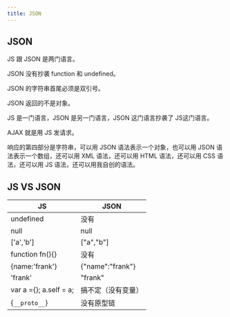 ```yaml
---
title: JSON
---
```


## JSON

JS 跟 JSON 是两门语言。

JSON 没有抄袭 function 和 undefined。

JSON 的字符串首尾必须是双引号。

JSON 返回的不是对象。

JS 是一门语言，JSON 是另一门语言，JSON 这门语言抄袭了 JS这门语言。

AJAX 就是用 JS 发请求。

响应的第四部分是字符串，可以用 JSON 语法表示一个对象，也可以用 JSON 语法表示一个数组，还可以用 XML 语法，还可以用 HTML 语法，还可以用 CSS 语法，还可以用 JS 语法，还可以用我自创的语法。

## JS VS JSON

|JS|JSON|
|---|---|
|undefined|没有|
|null|null|
|['a','b']|["a","b"]|
|function fn(){}|没有|
|{name:'frank'}|{"name":"frank"}|
|'frank'|"frank"|
|var a ={}; a.self = a;|搞不定（没有变量）|
|{`__proto__`}|没有原型链|